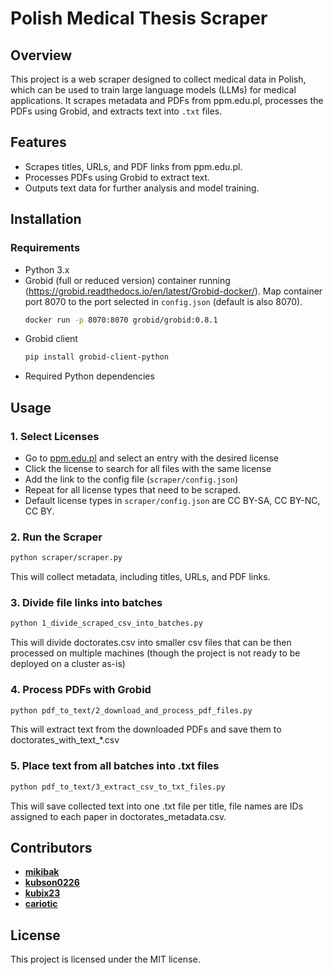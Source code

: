 # Polish Medical Thesis Scraper

## Overview
This project is a web scraper designed to collect medical data in Polish, which can be used to train large language models (LLMs) for medical applications. It scrapes metadata and PDFs from ppm.edu.pl, processes the PDFs using Grobid, and extracts text into `.txt` files.

## Features
- Scrapes titles, URLs, and PDF links from ppm.edu.pl.
- Processes PDFs using Grobid to extract text.
- Outputs text data for further analysis and model training.

## Installation
### Requirements
- Python 3.x
- Grobid (full or reduced version) container running (https://grobid.readthedocs.io/en/latest/Grobid-docker/). Map container port 8070 to the port selected in `config.json` (default is also 8070).
  ```sh
  docker run -p 8070:8070 grobid/grobid:0.8.1
  ```
- Grobid client
  ```sh
  pip install grobid-client-python
  ```
- Required Python dependencies

## Usage
### 1. Select Licenses
- Go to [ppm.edu.pl](https://ppm.edu.pl/) and select an entry with the desired license
- Click the license to search for all files with the same license
- Add the link to the config file (`scraper/config.json`)
- Repeat for all license types that need to be scraped.
- Default license types in `scraper/config.json` are CC BY-SA, CC BY-NC, CC BY.

### 2. Run the Scraper
```sh
python scraper/scraper.py
```
This will collect metadata, including titles, URLs, and PDF links.

### 3. Divide file links into batches
```sh
python 1_divide_scraped_csv_into_batches.py
```
This will divide doctorates.csv into smaller csv files that can be then processed on multiple machines (though the project is not ready to be deployed on a cluster as-is)

### 4. Process PDFs with Grobid
```sh
python pdf_to_text/2_download_and_process_pdf_files.py
```
This will extract text from the downloaded PDFs and save them to doctorates_with_text_*.csv

### 5. Place text from all batches into .txt files
```sh
python pdf_to_text/3_extract_csv_to_txt_files.py
```
This will save collected text into one .txt file per title, file names are IDs assigned to each paper in doctorates_metadata.csv.

## Contributors
- [**mikibak**](https://github.com/mikibak)
- [**kubson0226**](https://github.com/kubson0226)
- [**kubix23**](https://github.com/kubix23)
- [**cariotic**](https://github.com/cariotic)

## License
This project is licensed under the MIT license.
